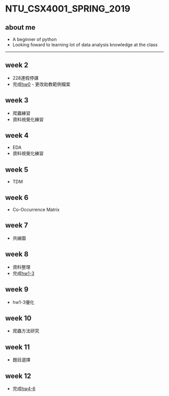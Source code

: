 # NTU_CSX4001_SPRING_2019

## about me
- A beginner of python
- Looking foward to learning lot of data analysis knowledge at the class
----
## week 2
- 228連假停課
- 完成[hw0](https://github.com/r05323045/NTU_CSX4001_SPRING_2019/tree/master/hw0) - 更改助教範例檔案
## week 3
- 爬蟲練習
- 資料視覺化練習
## week 4
- EDA
- 資料視覺化練習
## week 5
- TDM
## week 6
- Co-Occurrence Matrix
## week 7
- 共線圖
## week 8
- 資料整理
- 完成[hw1-3](https://github.com/r05323045/NTU_CSX4001_SPRING_2019/tree/master/hw1-3)
## week 9
- hw1-3優化
## week 10
- 爬蟲方法研究
## week 11
- 題目選擇
## week 12
- 完成[hw4-6](https://github.com/r05323045/NTU_CSX4001_SPRING_2019/tree/master/hw4-6)
